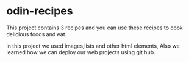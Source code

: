 # odin-recipes

This project contains 3 recipes and you can use these recipes to cook delicious foods and eat.

in this project we used images,lists and other html elements, Also we learned how we can deploy our web projects using git hub.